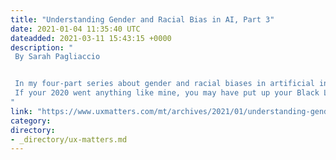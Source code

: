 ```yaml
---
title: "Understanding Gender and Racial Bias in AI, Part 3"
date: 2021-01-04 11:35:40 UTC
dateadded: 2021-03-11 15:43:15 +0000
description: "
 By Sarah Pagliaccio 


 In my four-part series about gender and racial biases in artificial intelligence (AI) and how to combat them, Part 1 focused on educating UX designers about bias in voice- and facial-recognition software and the AI algorithms and underlying data that power them. Part 2 discussed how our everyday tools and AI-based software such as Google Search influence what we see online, as well as in our design software—often perpetuating our biases and whitewashing our personas and other design deliverables. Now, in Part 3, I’ll provide a how-to guide for addressing your own implicit biases during user research, UX design, and usability testing. 
 If your 2020 went anything like mine, you may have put up your Black Lives Matter poster, read How to Be an Antiracist, and subscribed to the Code Switch podcast. Perhaps you even watched Coded Bias, this year’s eye-opening documentary on facial-recognition software. (If you haven’t watched it, you should.) Perhaps you then read Anthony Greenwald’s interview with Knowable Magazine and discovered: “Making people aware of their implicit biases doesn’t usually change minds.” (PBS News Hour republished it.) What should you do next? Read More 
"
link: "https://www.uxmatters.com/mt/archives/2021/01/understanding-gender-and-racial-bias-in-ai-part-3.php"
category:
directory:
- _directory/ux-matters.md
---
```


